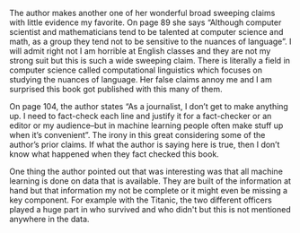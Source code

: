 The author makes another one of her wonderful broad sweeping claims with little evidence my favorite. On page 89 she says “Although computer scientist and mathematicians tend to be talented at computer science and math, as a group they tend not to be sensitive to the nuances of language”. I will admit right not I am horrible at English classes and they are not my strong suit but this is such a wide sweeping claim. There is literally a field in computer science called computational linguistics which focuses on studying the nuances of language. Her false claims annoy me and I am surprised this book got published with this many of them.

On page 104, the author states “As a journalist, I don’t get to make anything up. I need to fact-check each line and justify it for a fact-checker or an editor or my audience–but in machine learning people often make stuff up when it’s convenient”. The irony in this great considering some of the author’s prior claims. If what the author is saying here is true, then I don’t know what happened when they fact checked this book.

One thing the author pointed out that was interesting was that all machine learning is done on data that is available. They are built of the information at hand but that information my not be complete or it might even be missing a key component. For example with the Titanic, the two different officers played a huge part in who survived and who didn't but this is not mentioned anywhere in the data.